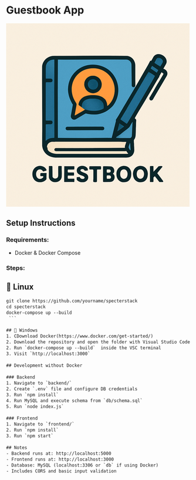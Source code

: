 # Guestbook App

![Screenshot](./assets/logo.png)

## Setup Instructions

### Requirements:
- Docker & Docker Compose 

### Steps:

## 🚀 Linux
   ```  
   git clone https://github.com/yourname/specterstack 
   cd specterstack 
   docker-compose up --build 
    ```
   
## 🚀 Windows
1. CDownload Docker(https://www.docker.com/get-started/)
2. Download the repository and open the folder with Visual Studio Code
2. Run `docker-compose up --build`  inside the VSC terminal
3. Visit `http://localhost:3000`

## Development without Docker

### Backend
1. Navigate to `backend/`
2. Create `.env` file and configure DB credentials
3. Run `npm install`
4. Run MySQL and execute schema from `db/schema.sql`
5. Run `node index.js`

### Frontend
1. Navigate to `frontend/`
2. Run `npm install`
3. Run `npm start`

## Notes
- Backend runs at: http://localhost:5000
- Frontend runs at: http://localhost:3000
- Database: MySQL (localhost:3306 or `db` if using Docker)
- Includes CORS and basic input validation

